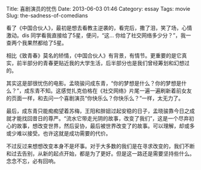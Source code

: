 Title: 喜剧演员的忧伤
Date: 2013-06-03 01:46
Category: essay
Tags: movie
Slug: the-sadness-of-comedians

看了《中国合伙人》，最初是想去看教主逆袭的，看完后，撒了泪，笑了场，心情激动。dis 同学看我直接给了5星，便问，“这… 你给了社交网络多少分？”，我一查两个我果然都给了5星。

相比《致青春》莫名的矫情，《中国合伙人》有背景，有情节。更重要的是它真实，前半部分的青春更贴近我的大学生活，后半部分也是我们曾经筹划和幻想过的。

其实这是部很忧伤的电影。孟晓骏问成东青，“你的梦想是什么？你的梦想是什么？”，成东青不知。这感觉扎克伯格在《社交网络》片尾一遍一遍刷新着前女友的页面一样，和去问一个喜剧演员“你快乐么？你快乐么？”一样，太无力了。

最后，成东青只能痴痴望着苏梅，王阳和胖妞过起安稳的日子，孟晓骏靠今日之成就才能找回昔日的尊严。“流水它带走光阴的故事，改变了我们”，这是一个尽弃初心的故事，想改变世界，然后妥协，最后被世界改变了的故事。可以理解，却或多或少难以接受。也许这就是成功需要的代价。

不过反过来想想改变本身不是坏事。对于大多数的我们是在寻求改变的，我们不断和过去告别，从新的起点开始，都是为了更好。但是这一路还是需要坚持些什么。念念不忘，必有回响。
